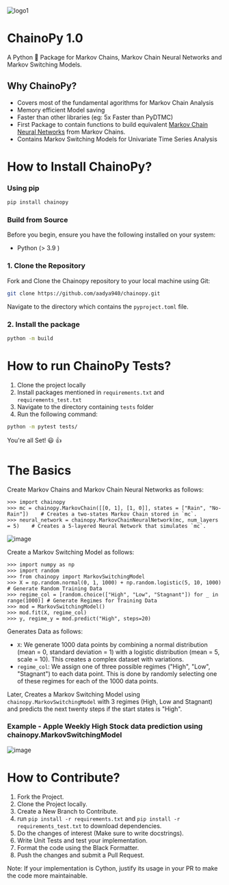 ![logo1](https://github.com/aadya940/chainopy/assets/77720426/9c8d3781-945a-4ccb-a70f-2515cc1a8be6)

# ChainoPy 1.0
A Python 🐍 Package for Markov Chains, Markov Chain Neural Networks and Markov Switching Models.

## Why ChainoPy?
- Covers most of the fundamental agorithms for Markov Chain Analysis
- Memory efficient Model saving 
- Faster than other libraries (eg: 5x Faster than PyDTMC)
- First Package to contain functions to build equivalent [Markov Chain Neural Networks](https://openaccess.thecvf.com/content_cvpr_2018_workshops/papers/w42/Awiszus_Markov_Chain_Neural_CVPR_2018_paper.pdf) from Markov Chains.
- Contains Markov Switching Models for Univariate Time Series Analysis
  


# How to Install ChainoPy?

### Using pip

```bash
pip install chainopy
```

### Build from Source

Before you begin, ensure you have the following installed on your system:
- Python (> 3.9 )

### 1. Clone the Repository
Fork and Clone the Chainopy repository to your local machine using Git:

```bash
git clone https://github.com/aadya940/chainopy.git
```

Navigate to the directory which contains the `pyproject.toml` file.

### 2. Install the package
```bash
python -m build
```


# How to run ChainoPy Tests?
 1. Clone the project locally 
 2. Install packages mentioned in `requirements.txt` and `requirements_test.txt`
 3. Navigate to the directory containing `tests` folder
 4. Run the following command:
```bash
python -m pytest tests/
```

You're all Set! 😃 👍


# The Basics
Create Markov Chains and Markov Chain Neural Networks as follows:
```
>>> import chainopy
>>> mc = chainopy.MarkovChain([[0, 1], [1, 0]], states = ["Rain", "No-Rain"])    # Creates a two-states Markov Chain stored in `mc`.
>>> neural_network = chainopy.MarkovChainNeuralNetwork(mc, num_layers = 5)    # Creates a 5-layered Neural Network that simulates `mc`. 
```

![image](https://github.com/user-attachments/assets/ff8801eb-bf0d-44d5-8ff5-706698164634)

Create a Markov Switching Model as follows:

```
>>> import numpy as np
>>> import random
>>> from chainopy import MarkovSwitchingModel
>>> X = np.random.normal(0, 1, 1000) + np.random.logistic(5, 10, 1000) # Generate Random Training Data
>>> regime_col = [random.choice(["High", "Low", "Stagnant"]) for _ in range(1000)] # Generate Regimes for Training Data
>>> mod = MarkovSwitchingModel()
>>> mod.fit(X, regime_col)
>>> y, regime_y = mod.predict("High", steps=20)
```

Generates Data as follows:
- `X`: We generate 1000 data points by combining a normal distribution (mean = 0, standard deviation = 1) with a logistic 
distribution (mean = 5, scale = 10). This creates a complex dataset with variations.
- `regime_col`: We assign one of three possible regimes ("High", "Low", "Stagnant") to each data point. This is done by randomly
selecting one of these regimes for each of the 1000 data points.

Later, Creates a Markov Switching Model using `chainopy.MarkovSwitchingModel` with 3 regimes (High, Low and Stagnant) and 
predicts the next twenty steps if the start states is "High". 

### Example - Apple Weekly High Stock data prediction using chainopy.MarkovSwitchingModel
![image](https://github.com/aadya940/chainopy/assets/77720426/2d3ed6c0-5936-4fbe-9984-fdbe33e85e9a)

# How to Contribute?

1. Fork the Project.
2. Clone the Project locally.
3. Create a New Branch to Contribute.
4. run `pip install -r requirements.txt` and `pip install -r requirements_test.txt` to download dependencies.
5. Do the changes of interest (Make sure to write docstrings).
6. Write Unit Tests and test your implementation.
7. Format the code using the Black Formatter.
8. Push the changes and submit a Pull Request.

Note: If your implementation is Cython, justify its usage in your PR to make the code more maintainable.
